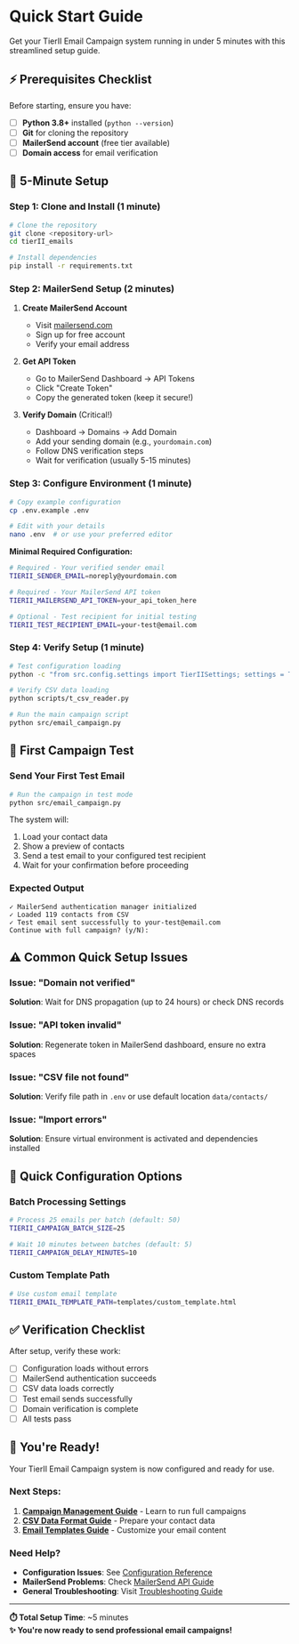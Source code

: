# Quick Start Guide

Get your TierII Email Campaign system running in under 5 minutes with this streamlined setup guide.

## ⚡ Prerequisites Checklist

Before starting, ensure you have:

- [ ] **Python 3.8+** installed (`python --version`)
- [ ] **Git** for cloning the repository
- [ ] **MailerSend account** (free tier available)
- [ ] **Domain access** for email verification

## 🚀 5-Minute Setup

### Step 1: Clone and Install (1 minute)

```bash
# Clone the repository
git clone <repository-url>
cd tierII_emails

# Install dependencies
pip install -r requirements.txt
```

### Step 2: MailerSend Setup (2 minutes)

1. **Create MailerSend Account**
   - Visit [mailersend.com](https://www.mailersend.com/)
   - Sign up for free account
   - Verify your email address

2. **Get API Token**
   - Go to MailerSend Dashboard → API Tokens
   - Click "Create Token"
   - Copy the generated token (keep it secure!)

3. **Verify Domain** (Critical!)
   - Dashboard → Domains → Add Domain
   - Add your sending domain (e.g., `yourdomain.com`)
   - Follow DNS verification steps
   - Wait for verification (usually 5-15 minutes)

### Step 3: Configure Environment (1 minute)

```bash
# Copy example configuration
cp .env.example .env

# Edit with your details
nano .env  # or use your preferred editor
```

**Minimal Required Configuration:**
```bash
# Required - Your verified sender email
TIERII_SENDER_EMAIL=noreply@yourdomain.com

# Required - Your MailerSend API token
TIERII_MAILERSEND_API_TOKEN=your_api_token_here

# Optional - Test recipient for initial testing
TIERII_TEST_RECIPIENT_EMAIL=your-test@email.com
```

### Step 4: Verify Setup (1 minute)

```bash
# Test configuration loading
python -c "from src.config.settings import TierIISettings; settings = TierIISettings(); print('✓ Configuration loaded successfully')"

# Verify CSV data loading
python scripts/t_csv_reader.py

# Run the main campaign script
python src/email_campaign.py
```

## 🎯 First Campaign Test

### Send Your First Test Email

```bash
# Run the campaign in test mode
python src/email_campaign.py
```

The system will:
1. Load your contact data
2. Show a preview of contacts
3. Send a test email to your configured test recipient
4. Wait for your confirmation before proceeding

### Expected Output

```
✓ MailerSend authentication manager initialized
✓ Loaded 119 contacts from CSV
✓ Test email sent successfully to your-test@email.com
Continue with full campaign? (y/N):
```

## ⚠️ Common Quick Setup Issues

### Issue: "Domain not verified"
**Solution**: Wait for DNS propagation (up to 24 hours) or check DNS records

### Issue: "API token invalid"
**Solution**: Regenerate token in MailerSend dashboard, ensure no extra spaces

### Issue: "CSV file not found"
**Solution**: Verify file path in `.env` or use default location `data/contacts/`

### Issue: "Import errors"
**Solution**: Ensure virtual environment is activated and dependencies installed

## 🔧 Quick Configuration Options

### Batch Processing Settings
```bash
# Process 25 emails per batch (default: 50)
TIERII_CAMPAIGN_BATCH_SIZE=25

# Wait 10 minutes between batches (default: 5)
TIERII_CAMPAIGN_DELAY_MINUTES=10
```

### Custom Template Path
```bash
# Use custom email template
TIERII_EMAIL_TEMPLATE_PATH=templates/custom_template.html
```

## ✅ Verification Checklist

After setup, verify these work:

- [ ] Configuration loads without errors
- [ ] MailerSend authentication succeeds
- [ ] CSV data loads correctly
- [ ] Test email sends successfully
- [ ] Domain verification is complete
- [ ] All tests pass

## 🎉 You're Ready!

Your TierII Email Campaign system is now configured and ready for use.

### Next Steps:
1. **[Campaign Management Guide](guides/campaigns.md)** - Learn to run full campaigns
2. **[CSV Data Format Guide](guides/csv-format.md)** - Prepare your contact data
3. **[Email Templates Guide](guides/templates.md)** - Customize your email content

### Need Help?
- **Configuration Issues**: See [Configuration Reference](api/configuration.md)
- **MailerSend Problems**: Check [MailerSend API Guide](api/mailersend.md)
- **General Troubleshooting**: Visit [Troubleshooting Guide](guides/troubleshooting.md)

---

**⏱️ Total Setup Time**: ~5 minutes  
**✨ You're now ready to send professional email campaigns!**